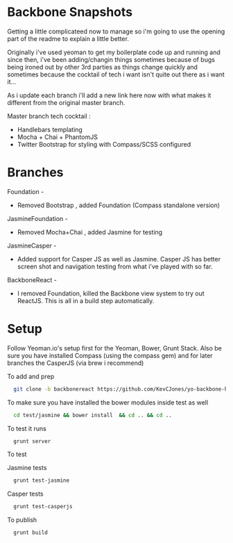 Backbone Snapshots
====================================

Getting a little complicateed now to manage so i'm going to use the opening part of the readme to explain a little better.

Originally i've used yeoman to get my boilerplate code up and running and since then, i've been adding/changin things
sometimes because of bugs being ironed out by other 3rd parties as things change quickly and sometimes because the
cocktail of tech i want isn't quite out there as i want it...

As i update each branch i'll add a new link here now with what makes it different from the original master branch.

Master branch tech cocktail :

- Handlebars templating
- Mocha + Chai + PhantomJS
- Twitter Bootstrap for styling with Compass/SCSS configured
 

Branches
========

Foundation - 
- Removed Bootstrap , added Foundation (Compass standalone version)
 
JasmineFoundation - 
- Removed Mocha+Chai , added Jasmine for testing

JasmineCasper - 
- Added support for Casper JS as well as Jasmine. Casper JS has better screen shot and navigation testing from what i've played with so far.

BackboneReact -
- I removed Foundation, killed the Backbone view system to try out ReactJS. This is all in a build step automatically.


 Setup
======================

Follow Yeoman.io's setup first for the Yeoman, Bower, Grunt Stack. Also be sure you have installed Compass (using the compass gem) and for later branches the CasperJS (via brew i recommend)

To add and prep
```zsh  
  git clone -b backbonereact https://github.com/KevCJones/yo-backbone-handlebars-personalsetup.git './.' && npm install && bower install
```
To make sure you have installed the bower modules inside test as well

```zsh  
  cd test/jasmine && bower install  && cd .. && cd ..
```
To test it runs
```zsh  
  grunt server
```
To test

Jasmine tests
```zsh  
  grunt test-jasmine
```
Casper tests
```zsh  
  grunt test-casperjs
```


To publish
```zsh  
  grunt build
```
